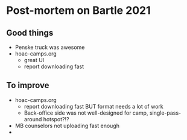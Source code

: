 # Post-mortem on Bartle 2021

## Good things
* Penske truck was awesome
* hoac-camps.org
  * great UI
  * report downloading fast


## To improve
* hoac-camps.org
  * report downloading fast BUT format needs a lot of work
  * Back-office side was not well-designed for camp, single-pass-around hotspot?!?
* MB counselors not uploading fast enough
*  
